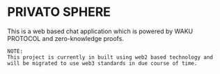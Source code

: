 # PRIVATO SPHERE

This is a web based chat application which is powered by WAKU PROTOCOL and zero-knowledge proofs.

```
NOTE:
This project is currently in built using web2 based technology and will be migrated to use web3 standards in due course of time.
```
